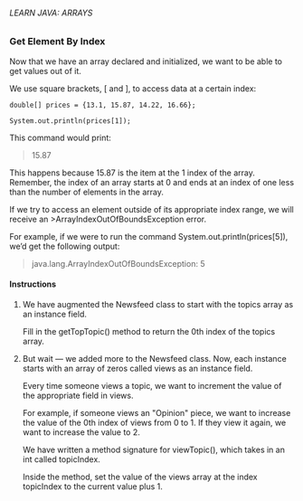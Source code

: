 ###### LEARN JAVA: ARRAYS

### Get Element By Index

Now that we have an array declared and initialized, we want to be able to get values out of it.

We use square brackets, [ and ], to access data at a certain index:
```
double[] prices = {13.1, 15.87, 14.22, 16.66};

System.out.println(prices[1]);
```
This command would print:

>15.87

This happens because 15.87 is the item at the 1 index of the array. Remember, the index of an array starts at 0 and ends at an index of one less than the number of elements in the array.

If we try to access an element outside of its appropriate index range, we will receive an >ArrayIndexOutOfBoundsException error.

For example, if we were to run the command System.out.println(prices[5]), we’d get the following output:

>java.lang.ArrayIndexOutOfBoundsException: 5

#### Instructions

1. We have augmented the Newsfeed class to start with the topics array as an instance field.

    Fill in the getTopTopic() method to return the 0th index of the topics array.

2. But wait — we added more to the Newsfeed class. Now, each instance starts with an array of zeros called views as an instance field.

    Every time someone views a topic, we want to increment the value of the appropriate field in views.

    For example, if someone views an "Opinion" piece, we want to increase the value of the 0th index of views from 0 to 1. If they view it again, we want to increase the value to 2.

    We have written a method signature for viewTopic(), which takes in an int called topicIndex.

    Inside the method, set the value of the views array at the index topicIndex to the current value plus 1.